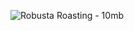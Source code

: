 ![Robusta Roasting - 10mb](https://github.com/robbyyehezkiel/Robusta-Roasting/assets/107051384/57dad6f8-8b1c-44a4-812b-4724779c1d9f)
